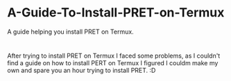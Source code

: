 # A-Guide-To-Install-PRET-on-Termux
A guide helping you install PRET on Termux. 
#
After trying to install PRET on Termux I faced some problems, as I couldn't find a guide on how to install PERT on Termux I figured I couldm make my own and spare you an hour trying to install PRET. :D 
#



